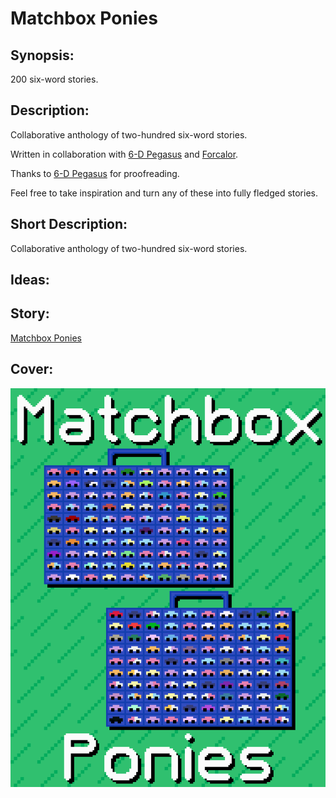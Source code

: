 # Matchbox Ponies

## Synopsis:
200 six-word stories.

## Description:
Collaborative anthology of two-hundred six-word stories.

Written in collaboration with [6-D Pegasus](https://www.fimfiction.net/user/293755/6-D+Pegasus) and [Forcalor](https://www.fimfiction.net/user/564657/Forcalor).

Thanks to [6-D Pegasus](https://www.fimfiction.net/user/293755/6-D+Pegasus) for proofreading.

Feel free to take inspiration and turn any of these into fully fledged stories.

## Short Description:
Collaborative anthology of two-hundred six-word stories.

## Ideas:


## Story:
[Matchbox Ponies](./matchbox-ponies.md)

## Cover:
![cover](./matchbox-ponies-cover-upscaled.png)